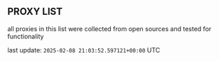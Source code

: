 ## PROXY LIST

all proxies in this list were collected from open sources and tested for functionality

last update: `2025-02-08 21:03:52.597121+00:00` UTC